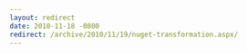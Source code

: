 ```yaml
---
layout: redirect
date: 2010-11-18 -0800
redirect: /archive/2010/11/19/nuget-transformation.aspx/
---
```

